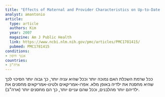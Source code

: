 ```yaml
---
title: "Effects of Maternal and Provider Characteristics on Up-to-Date Immunization Status of Children Aged 19 to 35 Months"
analyst: amantonio
article:
  type: article
  authors: Kim
  year: 2007
  magazine: Am J Public Health
  link: https://www.ncbi.nlm.nih.gov/pmc/articles/PMC1781415/
  pubmed: PMC1781415
conditions:
- אנטי חיסון
countries:
- ארה"ב
---
```


ככל שרמת השכלת האם נמוכה יותר וככל שהיא עניה יותר, כך גבוה יותר הסיכוי לכך שהיא מחסנת את ילדיה באופן מלא.
אפרו-אמריקאים ולטינו-אמריקאים מחסנים את ילדיהם יותר מהלבנים, וככל שהם עניים יותר, כך הם מחסנים יותר (ארה"ב).
